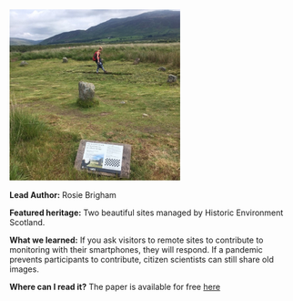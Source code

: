 <img src="images/Picture1.jpg?raw=true" width="300"/>

**Lead Author:** Rosie Brigham

**Featured heritage:** Two beautiful sites managed by Historic Environment Scotland.

**What we learned:** If you ask visitors to remote sites to contribute to monitoring with their smartphones, they will respond. If a pandemic prevents participants to contribute, citizen scientists can still share old images.

**Where can I read it?** The paper is available for free [here](https://discovery.ucl.ac.uk/id/eprint/10157778/)
